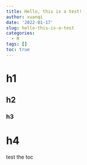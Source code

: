 ```yaml
---
title: Hello, this is a test!
author: xuanqi
date: '2022-01-17'
slug: hello-this-is-a-test
categories:
  - R
tags: []
toc: true
---
```


# h1
## h2
### h3
# h4

test the toc